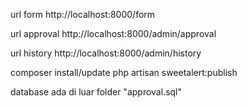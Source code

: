 url form
http://localhost:8000/form

url approval
http://localhost:8000/admin/approval

url history
http://localhost:8000/admin/history


composer install/update
php artisan sweetalert:publish

database ada di luar folder "approval.sql"
